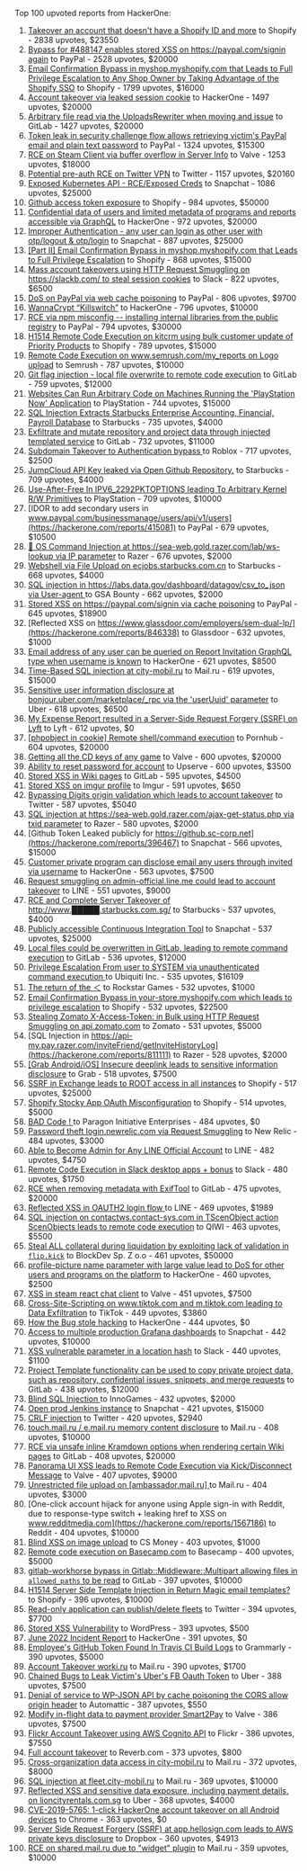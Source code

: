 Top 100 upvoted reports from HackerOne:

1. [Takeover an account that doesn't have a Shopify ID and more](https://hackerone.com/reports/867513) to Shopify - 2838 upvotes, $23550
2. [Bypass for #488147 enables stored XSS on https://paypal.com/signin again](https://hackerone.com/reports/510152) to PayPal - 2528 upvotes, $20000
3. [Email Confirmation Bypass in myshop.myshopify.com that Leads to Full Privilege Escalation to Any Shop Owner by Taking Advantage of the Shopify SSO](https://hackerone.com/reports/791775) to Shopify - 1799 upvotes, $16000
4. [Account takeover via leaked session cookie](https://hackerone.com/reports/745324) to HackerOne - 1497 upvotes, $20000
5. [Arbitrary file read via the UploadsRewriter when moving and issue](https://hackerone.com/reports/827052) to GitLab - 1427 upvotes, $20000
6. [Token leak in security challenge flow allows retrieving victim's PayPal email and plain text password](https://hackerone.com/reports/739737) to PayPal - 1324 upvotes, $15300
7. [RCE on Steam Client via buffer overflow in Server Info](https://hackerone.com/reports/470520) to Valve - 1253 upvotes, $18000
8. [Potential pre-auth RCE on Twitter VPN](https://hackerone.com/reports/591295) to Twitter - 1157 upvotes, $20160
9. [Exposed Kubernetes API - RCE/Exposed Creds](https://hackerone.com/reports/455645) to Snapchat - 1086 upvotes, $25000
10. [Github access token exposure](https://hackerone.com/reports/1087489) to Shopify - 984 upvotes, $50000
11. [Confidential data of users and limited metadata of programs and reports accessible via GraphQL](https://hackerone.com/reports/489146) to HackerOne - 972 upvotes, $20000
12. [Improper Authentication - any user can login as other user with otp/logout & otp/login](https://hackerone.com/reports/921780) to Snapchat - 887 upvotes, $25000
13. [[Part II] Email Confirmation Bypass in myshop.myshopify.com that Leads to Full Privilege Escalation](https://hackerone.com/reports/796808) to Shopify - 868 upvotes, $15000
14. [Mass account takeovers using HTTP Request Smuggling on https://slackb.com/ to steal session cookies](https://hackerone.com/reports/737140) to Slack - 822 upvotes, $6500
15. [DoS on PayPal via web cache poisoning](https://hackerone.com/reports/622122) to PayPal - 806 upvotes, $9700
16. [WannaCrypt “Killswitch”](https://hackerone.com/reports/228648) to HackerOne - 796 upvotes, $10000
17. [RCE via npm misconfig -- installing internal libraries from the public registry](https://hackerone.com/reports/925585) to PayPal - 794 upvotes, $30000
18. [H1514 Remote Code Execution on kitcrm using bulk customer update of Priority Products](https://hackerone.com/reports/422944) to Shopify - 789 upvotes, $15000
19. [Remote Code Execution on www.semrush.com/my_reports on Logo upload](https://hackerone.com/reports/403417) to Semrush - 787 upvotes, $10000
20. [Git flag injection - local file overwrite to remote code execution](https://hackerone.com/reports/658013) to GitLab - 759 upvotes, $12000
21. [Websites Can Run Arbitrary Code on Machines Running the 'PlayStation Now' Application](https://hackerone.com/reports/873614) to PlayStation - 744 upvotes, $15000
22. [SQL Injection Extracts Starbucks Enterprise Accounting, Financial, Payroll Database](https://hackerone.com/reports/531051) to Starbucks - 735 upvotes, $4000
23. [Exfiltrate and mutate repository and project data through injected templated service](https://hackerone.com/reports/446585) to GitLab - 732 upvotes, $11000
24. [Subdomain Takeover to Authentication bypass ](https://hackerone.com/reports/335330) to Roblox - 717 upvotes, $2500
25. [JumpCloud API Key leaked via Open Github Repository.](https://hackerone.com/reports/716292) to Starbucks - 709 upvotes, $4000
26. [Use-After-Free In IPV6_2292PKTOPTIONS leading To Arbitrary Kernel R/W Primitives](https://hackerone.com/reports/826026) to PlayStation - 709 upvotes, $10000
27. [IDOR to add secondary users in www.paypal.com/businessmanage/users/api/v1/users](https://hackerone.com/reports/415081) to PayPal - 679 upvotes, $10500
28. [🐞 OS Command Injection at https://sea-web.gold.razer.com/lab/ws-lookup via IP parameter](https://hackerone.com/reports/821962) to Razer - 676 upvotes, $2000
29. [Webshell via File Upload on ecjobs.starbucks.com.cn](https://hackerone.com/reports/506646) to Starbucks - 668 upvotes, $4000
30. [SQL injection in https://labs.data.gov/dashboard/datagov/csv_to_json via User-agent ](https://hackerone.com/reports/297478) to GSA Bounty - 662 upvotes, $2000
31. [Stored XSS on https://paypal.com/signin via cache poisoning](https://hackerone.com/reports/488147) to PayPal - 645 upvotes, $18900
32. [Reflected XSS on https://www.glassdoor.com/employers/sem-dual-lp/](https://hackerone.com/reports/846338) to Glassdoor - 632 upvotes, $1000
33. [Email address of any user can be queried on Report Invitation GraphQL type when username is known](https://hackerone.com/reports/792927) to HackerOne - 621 upvotes, $8500
34. [Time-Based SQL injection at city-mobil.ru](https://hackerone.com/reports/868436) to Mail.ru - 619 upvotes, $15000
35. [Sensitive user information disclosure at bonjour.uber.com/marketplace/_rpc via the 'userUuid' parameter](https://hackerone.com/reports/542340) to Uber - 618 upvotes, $6500
36. [My Expense Report resulted in a Server-Side Request Forgery (SSRF) on Lyft](https://hackerone.com/reports/885975) to Lyft - 612 upvotes, $0
37. [[phpobject in cookie] Remote shell/command execution](https://hackerone.com/reports/141956) to Pornhub - 604 upvotes, $20000
38. [Getting all the CD keys of any game](https://hackerone.com/reports/391217) to Valve - 600 upvotes, $20000
39. [Ability to reset password for account](https://hackerone.com/reports/322985) to Upserve  - 600 upvotes, $3500
40. [Stored XSS in Wiki pages](https://hackerone.com/reports/526325) to GitLab - 595 upvotes, $4500
41. [Stored XSS on imgur profile](https://hackerone.com/reports/484434) to Imgur - 591 upvotes, $650
42. [Bypassing Digits origin validation which leads to account takeover](https://hackerone.com/reports/129873) to Twitter - 587 upvotes, $5040
43. [SQL injection at https://sea-web.gold.razer.com/ajax-get-status.php via txid parameter](https://hackerone.com/reports/819738) to Razer - 580 upvotes, $2000
44. [Github Token Leaked publicly for https://github.sc-corp.net](https://hackerone.com/reports/396467) to Snapchat - 566 upvotes, $15000
45. [Customer private program can disclose email any users through invited via username](https://hackerone.com/reports/807448) to HackerOne - 563 upvotes, $7500
46. [Request smuggling on admin-official.line.me could lead to account takeover](https://hackerone.com/reports/740037) to LINE - 551 upvotes, $9000
47. [RCE and Complete Server Takeover of http://www.█████.starbucks.com.sg/](https://hackerone.com/reports/502758) to Starbucks - 537 upvotes, $4000
48. [Publicly accessible Continuous Integration Tool](https://hackerone.com/reports/313457) to Snapchat - 537 upvotes, $25000
49. [Local files could be overwritten in GitLab, leading to remote command execution](https://hackerone.com/reports/587854) to GitLab - 536 upvotes, $12000
50. [Privilege Escalation From user to SYSTEM via unauthenticated command execution ](https://hackerone.com/reports/544928) to Ubiquiti Inc. - 535 upvotes, $16109
51. [The return of the ＜](https://hackerone.com/reports/639684) to Rockstar Games - 532 upvotes, $1000
52. [Email Confirmation Bypass in your-store.myshopify.com which leads to privilege escalation](https://hackerone.com/reports/910300) to Shopify - 532 upvotes, $22500
53. [Stealing Zomato X-Access-Token: in Bulk using HTTP Request Smuggling on api.zomato.com](https://hackerone.com/reports/771666) to Zomato - 531 upvotes, $5000
54. [SQL Injection in https://api-my.pay.razer.com/inviteFriend/getInviteHistoryLog](https://hackerone.com/reports/811111) to Razer - 528 upvotes, $2000
55. [[Grab Android/iOS] Insecure deeplink leads to sensitive information disclosure](https://hackerone.com/reports/401793) to Grab - 518 upvotes, $7500
56. [SSRF in Exchange leads to ROOT access in all instances](https://hackerone.com/reports/341876) to Shopify - 517 upvotes, $25000
57. [Shopify Stocky App OAuth Misconfiguration](https://hackerone.com/reports/740989) to Shopify - 514 upvotes, $5000
58. [BAD Code ! ](https://hackerone.com/reports/180074) to Paragon Initiative Enterprises - 484 upvotes, $0
59. [Password theft login.newrelic.com via Request Smuggling](https://hackerone.com/reports/498052) to New Relic - 484 upvotes, $3000
60. [Able to Become Admin for Any LINE Official Account](https://hackerone.com/reports/698579) to LINE - 482 upvotes, $4750
61. [Remote Code Execution in Slack desktop apps + bonus](https://hackerone.com/reports/783877) to Slack - 480 upvotes, $1750
62. [RCE when removing metadata with ExifTool](https://hackerone.com/reports/1154542) to GitLab - 475 upvotes, $20000
63. [Reflected XSS in OAUTH2 login flow ](https://hackerone.com/reports/697099) to LINE - 469 upvotes, $1989
64. [SQL injection on contactws.contact-sys.com in TScenObject action ScenObjects leads to remote code execution](https://hackerone.com/reports/816254) to QIWI - 463 upvotes, $5500
65. [Steal ALL collateral during liquidation by exploiting lack of validation in `flip.kick`](https://hackerone.com/reports/684092) to BlockDev Sp. Z o.o - 461 upvotes, $50000
66. [profile-picture name parameter with large value lead to DoS for other users and programs on the platform](https://hackerone.com/reports/764434) to HackerOne - 460 upvotes, $2500
67. [XSS in steam react chat client](https://hackerone.com/reports/409850) to Valve - 451 upvotes, $7500
68. [Cross-Site-Scripting on www.tiktok.com and m.tiktok.com leading to Data Exfiltration](https://hackerone.com/reports/968082) to TikTok - 449 upvotes, $3860
69. [How the Bug stole hacking](https://hackerone.com/reports/762510) to HackerOne - 444 upvotes, $0
70. [Access to multiple production Grafana dashboards](https://hackerone.com/reports/663628) to Snapchat - 442 upvotes, $10000
71. [XSS vulnerable parameter in a location hash](https://hackerone.com/reports/146336) to Slack - 440 upvotes, $1100
72. [Project Template functionality can be used to copy private project data, such as repository, confidential issues, snippets, and merge requests](https://hackerone.com/reports/689314) to GitLab - 438 upvotes, $12000
73. [Blind SQL Injection ](https://hackerone.com/reports/758654) to InnoGames - 432 upvotes, $2000
74. [Open prod Jenkins instance](https://hackerone.com/reports/231460) to Snapchat - 421 upvotes, $15000
75. [CRLF injection](https://hackerone.com/reports/446271) to Twitter - 420 upvotes, $2940
76. [touch.mail.ru / e.mail.ru memory content disclosure](https://hackerone.com/reports/513236) to Mail.ru - 408 upvotes, $10000
77. [RCE via unsafe inline Kramdown options when rendering certain Wiki pages](https://hackerone.com/reports/1125425) to GitLab - 408 upvotes, $20000
78. [Panorama UI XSS leads to Remote Code Execution via Kick/Disconnect Message](https://hackerone.com/reports/631956) to Valve - 407 upvotes, $9000
79. [Unrestricted file upload on [ambassador.mail.ru] ](https://hackerone.com/reports/854032) to Mail.ru - 404 upvotes, $3000
80. [One-click account hijack for anyone using Apple sign-in with Reddit, due to response-type switch + leaking href to XSS on www.redditmedia.com](https://hackerone.com/reports/1567186) to Reddit - 404 upvotes, $10000
81. [Blind XSS on image upload](https://hackerone.com/reports/1010466) to CS Money - 403 upvotes, $1000
82. [Remote code execution on Basecamp.com](https://hackerone.com/reports/365271) to Basecamp - 400 upvotes, $5000
83. [gitlab-workhorse bypass in Gitlab::Middleware::Multipart allowing files in `allowed_paths` to be read](https://hackerone.com/reports/850447) to GitLab - 397 upvotes, $10000
84. [H1514 Server Side Template Injection in Return Magic email templates?](https://hackerone.com/reports/423541) to Shopify - 396 upvotes, $10000
85. [Read-only application can publish/delete fleets](https://hackerone.com/reports/1032468) to Twitter - 394 upvotes, $7700
86. [Stored XSS Vulnerability](https://hackerone.com/reports/643908) to WordPress - 393 upvotes, $500
87. [June 2022 Incident Report](https://hackerone.com/reports/1622449) to HackerOne - 391 upvotes, $0
88. [Employee's GitHub Token Found In Travis CI Build Logs](https://hackerone.com/reports/496937) to Grammarly - 390 upvotes, $5000
89. [Account Takeover worki.ru](https://hackerone.com/reports/744662) to Mail.ru - 390 upvotes, $1700
90. [Chained Bugs to Leak Victim's Uber's FB Oauth Token](https://hackerone.com/reports/202781) to Uber - 388 upvotes, $7500
91. [Denial of service to WP-JSON API by cache poisoning the CORS allow origin header](https://hackerone.com/reports/591302) to Automattic - 387 upvotes, $550
92. [Modify in-flight data to payment provider Smart2Pay](https://hackerone.com/reports/1295844) to Valve - 386 upvotes, $7500
93. [Flickr Account Takeover using AWS Cognito API](https://hackerone.com/reports/1342088) to Flickr - 386 upvotes, $7550
94. [Full account takeover](https://hackerone.com/reports/314808) to Reverb.com - 373 upvotes, $800
95. [Cross-organization data access in city-mobil.ru](https://hackerone.com/reports/863983) to Mail.ru - 372 upvotes, $8000
96. [SQL injection at fleet.city-mobil.ru](https://hackerone.com/reports/881901) to Mail.ru - 369 upvotes, $10000
97. [Reflected XSS and sensitive data exposure, including payment details, on lioncityrentals.com.sg](https://hackerone.com/reports/340431) to Uber - 368 upvotes, $4000
98. [CVE-2019-5765: 1-click HackerOne account takeover on all Android devices](https://hackerone.com/reports/563870) to Chrome - 363 upvotes, $0
99. [Server Side Request Forgery (SSRF) at app.hellosign.com leads to AWS private keys disclosure](https://hackerone.com/reports/923132) to Dropbox - 360 upvotes, $4913
100. [RCE on shared.mail.ru due to "widget" plugin](https://hackerone.com/reports/518637) to Mail.ru - 359 upvotes, $10000
